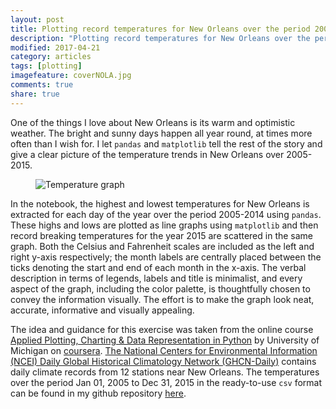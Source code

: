 ```yaml
---
layout: post
title: Plotting record temperatures for New Orleans over the period 2005-2015
description: "Plotting record temperatures for New Orleans over the period 2005-2015 using pandas and matplotlib."
modified: 2017-04-21
category: articles
tags: [plotting]
imagefeature: coverNOLA.jpg
comments: true
share: true
---
```


One of the things I love about New Orleans is its warm and optimistic weather. The bright and sunny days happen all year round, at times more often than I wish for. I let ```pandas``` and `matplotlib` tell the rest of the story and give a clear picture of the temperature trends in New Orleans over 2005-2015.

<figure>
  <img src = "" alt = "Temperature graph">
  <figcaption>
</figure>


In the notebook, the highest and lowest temperatures for New Orleans is extracted for each day of the year over the 
period 2005-2014 using `pandas`. 
These highs and lows are plotted as line graphs using `matplotlib` and 
then record breaking temperatures for the year 2015 are scattered in the same graph. 
Both the Celsius and Fahrenheit scales are included as the left and right y-axis respectively; 
the month labels are centrally placed between the ticks denoting the start and end of each month in the x-axis. 
The verbal description in terms of legends, labels and title is minimalist, 
and every aspect of the graph, including the color palette, is thoughtfully chosen to convey the information visually. 
The effort is to make the graph look neat, accurate, informative and visually appealing. 

The idea and guidance for this exercise was taken from the online course [Applied Plotting, Charting & Data Representation in Python](https://www.coursera.org/learn/python-plotting) by University of Michigan on [coursera](https://www.coursera.org/). 
[The National Centers for Environmental Information (NCEI) Daily Global Historical Climatology Network (GHCN-Daily)](https://www1.ncdc.noaa.gov/pub/data/ghcn/daily/readme.txt) contains daily climate records from 12 stations near New Orleans. 
The temperatures over the period Jan 01, 2005 to Dec 31, 2015 in the ready-to-use `csv` format can be found in my github repository [here](https://github.com/AashitaK/Plotting-Record-Temperatures). 



